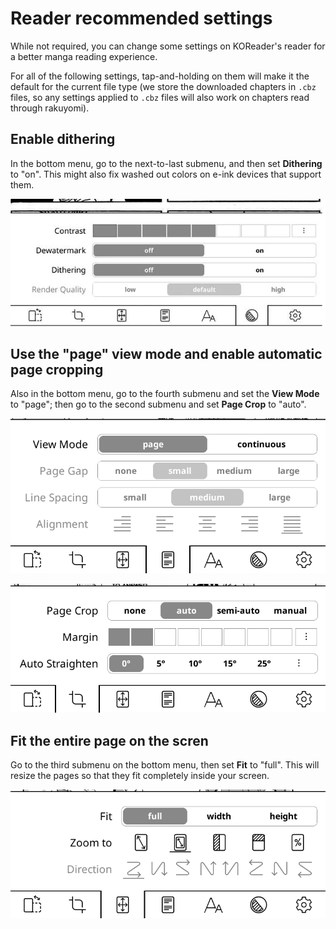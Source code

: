 # Reader recommended settings

While not required, you can change some settings on KOReader's reader for a better manga reading experience.

For all of the following settings, tap-and-holding on them will make it the default for the current file type (we store the downloaded chapters in `.cbz` files, so any settings applied to `.cbz` files will also work on chapters read through rakuyomi).

## Enable dithering

In the bottom menu, go to the next-to-last submenu, and then set **Dithering** to "on". This might also fix washed out colors on e-ink devices that support them.

![Dithering](./dithering.png)

## Use the "page" view mode and enable automatic page cropping

Also in the bottom menu, go to the fourth submenu and set the **View Mode** to "page"; then go to the second submenu and set **Page Crop** to "auto".

![View mode](./view-mode.png)

![Page crop](./page-crop.png)

## Fit the entire page on the scren

Go to the third submenu on the bottom menu, then set **Fit** to "full". This will resize the pages so that they fit completely inside your screen. 

![Fit](./fit.png)
